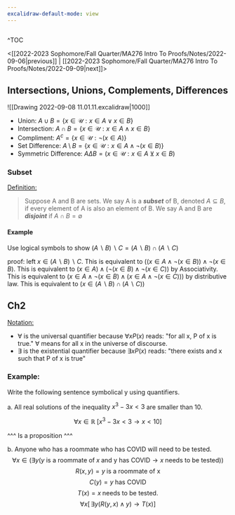 ```yaml
---
excalidraw-default-mode: view
---
```



```toc

```

^TOC

<[[2022-2023 Sophomore/Fall Quarter/MA276 Intro To Proofs/Notes/2022-09-06|previous]] | [[2022-2023 Sophomore/Fall Quarter/MA276 Intro To Proofs/Notes/2022-09-09|next]]>

## Intersections, Unions, Complements, Differences

![[Drawing 2022-09-08 11.01.11.excalidraw|1000]]

- Union: $A \cup B = \{x \in \mathcal{U}: x \in A\lor x \in B \}$
- Intersection: $A \cap B = \{x \in \mathcal{U}: x\in A \wedge x \in B \}$
- Compliment: $A^c = \{x\in \mathcal{U}: \neg(x\in A) \}$
- Set Difference: $A\setminus B =  \{x\in\mathcal{U}: x \in A \wedge \neg (x\in B) \}$
- Symmetric Difference:  $A\Delta B = (x \in \mathcal{U}: x \in A \veebar x \in B)$
### Subset

<u>Definition:</u>
> Suppose A and B are sets. We say A is a ***subset*** of B, denoted $A\subseteq B$, if every element of A is also an element of B. We say A and B are ***disjoint*** if $A\cap B = \emptyset$ 


#### Example

Use logical symbols to show $(A\backslash B)\backslash C = (A\backslash B) \cap (A\backslash C)$


proof: left $x \in (A \backslash B)\backslash C$. This is equivalent to $((x\in A \wedge \neg (x \in B)) \wedge \neg (x \in B)$. This is equivalent to $(x\in A) \wedge (\neg (x \in B) \wedge \neg (x \in C))$  by Associativity.  This is equivalent to $(x\in A\wedge \neg(x\in B)\wedge (x\in A\wedge \neg ( x \in C )))$ by distributive law. This is equivalent to $(x\in (A\backslash B)\cap (A\backslash C))$

## Ch2

<u>Notation:</u>
- $\forall$ is the universal quantifier because $\forall xP(x)$ reads: "for all x, P of x is true." $\forall$ means for all x in the universe of discourse.
- $\exists$ is the existential quantifier because $\exists xP(x)$ reads: "there exists and x such that P of x is true"

### Example:

Write the following sentence symbolical y using quantifiers.

a. All real solutions of the inequality $x^3 - 3x < 3$ are smaller than 10.

$$\forall x \in \mathbb{R}\; [x^3 - 3x < 3 \to x<10]$$

^^^ Is a proposition ^^^

b. Anyone who has a roommate who has COVID will need to be tested.
$$\forall x \in (\exists y (y\text{  is a roommate of}\; x\; \text{and y has COVID}\to x\; \text{needs to be tested}))$$
$$R(x,y) = y\;\text{is a roommate of x}$$
$$C(y) = y\; \text{has COVID}$$
$$T(x) = x \;\text{needs to be tested.}$$
$$\forall x[\,\exists y (R(y,x)\land y) \to T(x)]$$






